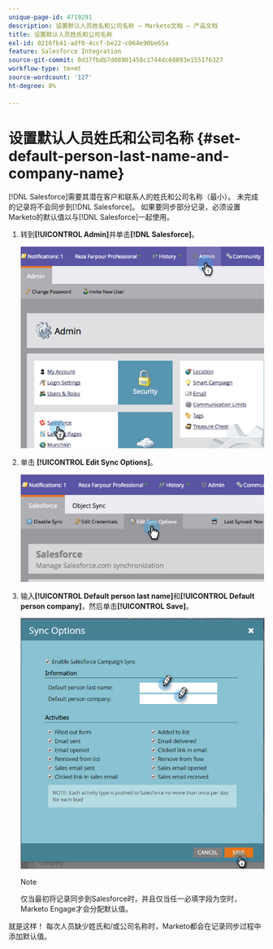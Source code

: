 ```yaml
---
unique-page-id: 4719291
description: 设置默认人员姓名和公司名称 — Marketo文档 — 产品文档
title: 设置默认人员姓氏和公司名称
exl-id: 0216fb41-adf0-4ccf-be22-c064e90be65a
feature: Salesforce Integration
source-git-commit: 0d37fbdb7d08901458c1744dc68893e155176327
workflow-type: tm+mt
source-wordcount: '127'
ht-degree: 0%

---
```


# 设置默认人员姓氏和公司名称 {#set-default-person-last-name-and-company-name}

[!DNL Salesforce]需要其潜在客户和联系人的姓氏和公司名称（最小）。 未完成的记录将不会同步到[!DNL Salesforce]。 如果要同步部分记录，必须设置Marketo的默认值以与[!DNL Salesforce]一起使用。

1. 转到&#x200B;**[!UICONTROL Admin]**&#x200B;并单击&#x200B;**[!DNL Salesforce]**。

   ![](assets/image2014-12-9-13-3a41-3a58.png)

1. 单击 **[!UICONTROL Edit Sync Options]**。

   ![](assets/image2014-12-9-13-3a42-3a6.png)

1. 输入&#x200B;**[!UICONTROL Default person last name]**&#x200B;和&#x200B;**[!UICONTROL Default person company]**，然后单击&#x200B;**[!UICONTROL Save]**。

   ![](assets/sync-options-hands.png)

   >[!NOTE]
   >
   >仅当最初将记录同步到Salesforce时，并且仅当任一必填字段为空时，Marketo Engage才会分配默认值。

就是这样！ 每次人员缺少姓氏和/或公司名称时，Marketo都会在记录同步过程中添加默认值。

